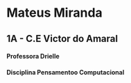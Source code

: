 # Mateus Miranda
## 1A - C.E Victor do Amaral
#### Professora Drielle
#### Disciplina Pensamentoo Computacional
